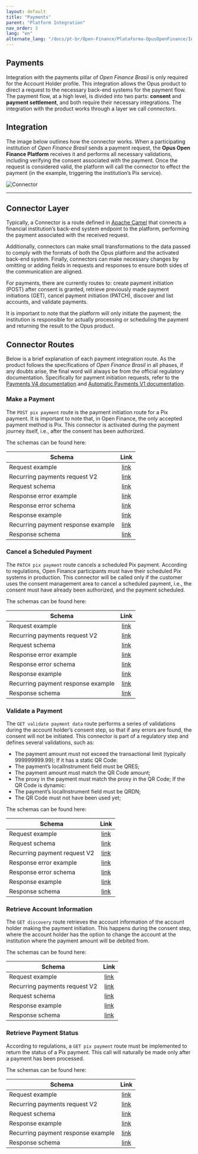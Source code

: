 ```yaml
---
layout: default
title: "Payments"
parent: "Platform Integration"
nav_order: 3
lang: "en"
alternate_lang: "/docs/pt-br/Open-Finance/Plataforma-OpusOpenFinance/Integração/Conectores-Pagto/"
---
```


## Payments

Integration with the payments pillar of _Open Finance Brasil_ is only required for the Account Holder profile. This integration allows the Opus product to direct a request to the necessary back-end systems for the payment flow. The payment flow, at a high level, is divided into two parts: **consent** and **payment settlement**, and both require their necessary integrations. The integration with the product works through a layer we call _connectors_.

## Integration

The image below outlines how the connector works. When a participating institution of _Open Finance Brasil_ sends a payment request, the **Opus Open Finance Platform** receives it and performs all necessary validations, including verifying the consent associated with the payment. Once the request is considered valid, the platform will call the connector to effect the payment (in the example, triggering the institution’s Pix service).

![Connector](./images/Conector.png)

---

## Connector Layer

Typically, a Connector is a route defined in [Apache Camel](xxx) that connects a financial institution’s back-end system endpoint to the platform, performing the payment associated with the received request.

Additionally, connectors can make small transformations to the data passed to comply with the formats of both the Opus platform and the activated back-end system. Finally, connectors can make necessary changes by omitting or adding fields in requests and responses to ensure both sides of the communication are aligned.

For payments, there are currently routes to: create payment initiation (POST) after consent is granted, retrieve previously made payment initiations (GET), cancel payment initiation (PATCH), discover and list accounts, and validate payments.

It is important to note that the platform will only initiate the payment; the institution is responsible for actually processing or scheduling the payment and returning the result to the Opus product.

## Connector Routes

Below is a brief explanation of each payment integration route. As the product follows the specifications of _Open Finance Brasil_ in all phases, if any doubts arise, the final word will always be from the official regulatory documentation. Specifically for payment initiation requests, refer to the [Payments V4 documentation](https://openfinancebrasil.atlassian.net/wiki/spaces/OF/pages/347079010/Informa+es+T+cnicas+-+SV+Pagamentos+-+v4.0.0) and [Automatic Payments V1 documentation](https://openfinancebrasil.atlassian.net/wiki/spaces/OF/pages/345178397/Informa+es+T+cnicas+-+SV+Pagamentos+Autom+ticos+-+v2.0.0).

### Make a Payment

The `POST pix payment` route is the payment initiation route for a Pix payment. It is important to note that, in Open Finance, the only accepted payment method is Pix. This connector is activated during the payment journey itself, i.e., after the consent has been authorized.

The schemas can be found here:

|Schema                             | Link        |
|-----------------------------------|:-----------:|
|Request example  |[link](./Schemas_conector_pgto/payment/paymentsPostPixPayments_v3/request-example.json)|
|Recurring payments request V2  |[link](./Schemas_conector_pgto/payment/paymentsPostPixPayments_v3/request-recurring-example-v2.json)|
|Request schema  |[link](./Schemas_conector_pgto/payment/paymentsPostPixPayments_v3/request-schema.json)|
|Response error example  |[link](./Schemas_conector_pgto/payment/paymentsPostPixPayments_v3/response-error-example.json)|
|Response error schema  |[link](./Schemas_conector_pgto/payment/paymentsPostPixPayments_v3/response-error-schema.json)|
|Response example  |[link](./Schemas_conector_pgto/payment/paymentsPostPixPayments_v3/response-example.json)|
|Recurring payment response example  |[link](./Schemas_conector_pgto/payment/paymentsPostPixPayments_v3/response-recurring-example.json)|
|Response schema  |[link](./Schemas_conector_pgto/payment/paymentsPostPixPayments_v3/response-schema.json)|

### Cancel a Scheduled Payment

The `PATCH pix payment` route cancels a scheduled Pix payment. According to regulations, Open Finance participants must have their scheduled Pix systems in production. This connector will be called only if the customer uses the consent management area to cancel a scheduled payment, i.e., the consent must have already been authorized, and the payment scheduled.

The schemas can be found here:

|Schema                             | Link        |
|-----------------------------------|:-----------:|
|Request example  |[link](./Schemas_conector_pgto/payment/paymentsPatchPixPaymentsPaymentId_v3/request-example.json)|
|Recurring payments request V2  |[link](./Schemas_conector_pgto/payment/paymentsPatchPixPaymentsPaymentId_v3/request-recurring-example-v2.json)|
|Request schema  |[link](./Schemas_conector_pgto/payment/paymentsPatchPixPaymentsPaymentId_v3/request-schema.json)|
|Response error example  |[link](./Schemas_conector_pgto/payment/paymentsPatchPixPaymentsPaymentId_v3/response-error-example.json)|
|Response error schema  |[link](./Schemas_conector_pgto/payment/paymentsPatchPixPaymentsPaymentId_v3/response-error-schema.json)|
|Response example  |[link](./Schemas_conector_pgto/payment/paymentsPatchPixPaymentsPaymentId_v3/response-example.json)|
|Recurring payment response example  |[link](./Schemas_conector_pgto/payment/paymentsPatchPixPaymentsPaymentId_v3/response-recurring-example.json)|
|Response schema  |[link](./Schemas_conector_pgto/payment/paymentsPatchPixPaymentsPaymentId_v3/response-schema.json)|

### Validate a Payment

The `GET validate payment data` route performs a series of validations during the account holder’s consent step, so that if any errors are found, the consent will not be initiated. This connector is part of a regulatory step and defines several validations, such as:

- The payment amount must not exceed the transactional limit (typically 999999999.99);
If it has a static QR Code:
- The payment’s localInstrument field must be QRES;
- The payment amount must match the QR Code amount;
- The proxy in the payment must match the proxy in the QR Code;
If the QR Code is dynamic:
- The payment’s localInstrument field must be QRDN;
- The QR Code must not have been used yet;

The schemas can be found here:

|Schema                             | Link        |
|-----------------------------------|:-----------:|
|Request example  |[link](./Schemas_conector_pgto/consent/validatePaymentData/request-example.json)|
|Request schema  |[link](./Schemas_conector_pgto/consent/validatePaymentData/request-schema.json)|
|Recurring payment request V2  |[link](./Schemas_conector_pgto/consent/validatePaymentData/request-recurring-example-v2.json)|
|Response error example  |[link](./Schemas_conector_pgto/consent/validatePaymentData/response-error-example.json)|
|Response error schema  |[link](./Schemas_conector_pgto/consent/validatePaymentData/response-error-schema.json)|
|Response example  |[link](./Schemas_conector_pgto/consent/validatePaymentData/response-example.json)|
|Response schema  |[link](./Schemas_conector_pgto/consent/validatePaymentData/response-schema.json)|

### Retrieve Account Information

The `GET discovery` route retrieves the account information of the account holder making the payment initiation. This happens during the consent step, where the account holder has the option to change the account at the institution where the payment amount will be debited from.

The schemas can be found here:

|Schema                             | Link        |
|-----------------------------------|:-----------:|
|Request example  |[link](./Schemas_conector_pgto/consent/discoverPayments_v2/request-example-pix.json)|
|Recurring payments request V2  |[link](./Schemas_conector_pgto/consent/discoverPayments_v2/request-example-recurring-pix-v2.json)|
|Request schema  |[link](./Schemas_conector_pgto/consent/discoverPayments_v2/request-schema.json)|
|Response example  |[link](./Schemas_conector_pgto/consent/discoverPayments_v2/response-example.json)|
|Response schema  |[link](./Schemas_conector_pgto/consent/discoverPayments_v2/response-schema.json)|

### Retrieve Payment Status

According to regulations, a `GET pix payment` route must be implemented to return the status of a Pix payment. This call will naturally be made only after a payment has been processed.

The schemas can be found here:

|Schema                             | Link        |
|-----------------------------------|:-----------:|
|Request example  |[link](./Schemas_conector_pgto/payment/paymentsGetPixPaymentsPaymentId_v3/request-example.json)|
|Recurring payments request V2  |[link](./Schemas_conector_pgto/payment/paymentsGetPixPaymentsPaymentId_v3/request-recurring-example-v2.json)|
|Request schema  |[link](./Schemas_conector_pgto/payment/paymentsGetPixPaymentsPaymentId_v3/request-schema.json)|
|Response example  |[link](./Schemas_conector_pgto/payment/paymentsGetPixPaymentsPaymentId_v3/response-example.json)|
|Recurring payment response example  |[link](./Schemas_conector_pgto/payment/paymentsGetPixPaymentsPaymentId_v3/response-recurring-example.json)|
|Response schema  |[link](./Schemas_conector_pgto/payment/paymentsGetPixPaymentsPaymentId_v3/response-schema.json)|
